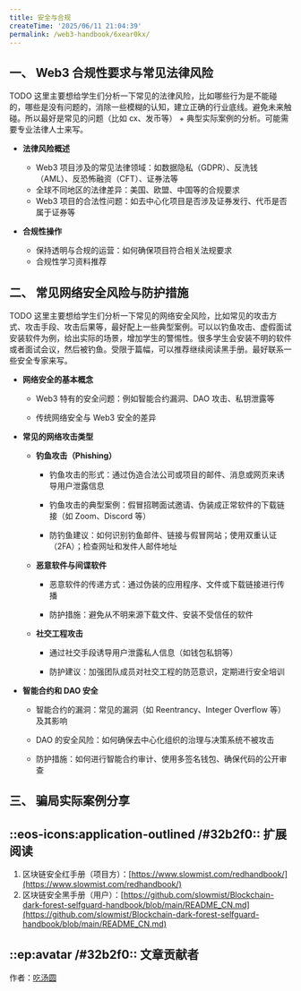 ```yaml
---
title: 安全与合规
createTime: '2025/06/11 21:04:39'
permalink: /web3-handbook/6xear0kx/
---
```


## 一、 **Web3 合规性要求与常见法律风险**

TODO 这里主要想给学生们分析一下常见的法律风险，比如哪些行为是不能碰的，哪些是没有问题的，消除一些模糊的认知，建立正确的行业底线。避免未来触碰。所以最好是常见的问题（比如 cx、发币等） + 典型实际案例的分析。可能需要专业法律人士来写。

- **法律风险概述**

  - Web3 项目涉及的常见法律领域：如数据隐私（GDPR）、反洗钱（AML）、反恐怖融资（CFT）、证券法等
  - 全球不同地区的法律差异：美国、欧盟、中国等的合规要求
  - Web3 项目的合法性问题：如去中心化项目是否涉及证券发行、代币是否属于证券等

- **合规性操作**
  - 保持透明与合规的运营：如何确保项目符合相关法规要求
  - 合规性学习资料推荐

## 二、 **常见网络安全风险与防护措施**

TODO 这里主要想给学生们分析一下常见的网络安全风险，比如常见的攻击方式、攻击手段、攻击后果等，最好配上一些典型案例。可以以钓鱼攻击、虚假面试安装软件为例，给出实际的场景，增加学生的警惕性。很多学生会安装不明的软件或者面试会议，然后被钓鱼。受限于篇幅，可以推荐继续阅读黑手册。最好联系一些安全专家来写。

- **网络安全的基本概念**

  - Web3 特有的安全问题：例如智能合约漏洞、DAO 攻击、私钥泄露等

  - 传统网络安全与 Web3 安全的差异

- **常见的网络攻击类型**

  - **钓鱼攻击（Phishing）**

    - 钓鱼攻击的形式：通过伪造合法公司或项目的邮件、消息或网页来诱导用户泄露信息

    - 钓鱼攻击的典型案例：假冒招聘面试邀请、伪装成正常软件的下载链接（如 Zoom、Discord 等）

    - 防钓鱼建议：如何识别钓鱼邮件、链接与假冒网站；使用双重认证（2FA）；检查网址和发件人邮件地址

  - **恶意软件与间谍软件**

    - 恶意软件的传递方式：通过伪装的应用程序、文件或下载链接进行传播

    - 防护措施：避免从不明来源下载文件、安装不受信任的软件

  - **社交工程攻击**

    - 通过社交手段诱导用户泄露私人信息（如钱包私钥等）

    - 防护建议：加强团队成员对社交工程的防范意识，定期进行安全培训

- **智能合约和 DAO 安全**

  - 智能合约的漏洞：常见的漏洞（如 Reentrancy、Integer Overflow 等）及其影响

  - DAO 的安全风险：如何确保去中心化组织的治理与决策系统不被攻击

  - 防护措施：如何进行智能合约审计、使用多签名钱包、确保代码的公开审查

## 三、 **骗局实际案例分享**

## ::eos-icons:application-outlined /#32b2f0:: 扩展阅读

1. 区块链安全红手册（项目方）：[https://www.slowmist.com/redhandbook/](https://www.slowmist.com/redhandbook/)
2. 区块链安全黑手册（用户）：[https://github.com/slowmist/Blockchain-dark-forest-selfguard-handbook/blob/main/README_CN.md](https://github.com/slowmist/Blockchain-dark-forest-selfguard-handbook/blob/main/README_CN.md)

## ::ep:avatar /#32b2f0:: 文章贡献者

作者：[吃汤圆](https://x.com/web3_cty)
